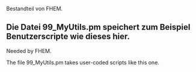 Bestandteil von FHEM.

Die Datei 99\_MyUtils.pm speichert zum Beispiel Benutzerscripte wie dieses hier.
---
Needed by FHEM.

The file 99\_MyUtils.pm takes user-coded scripts like this one.